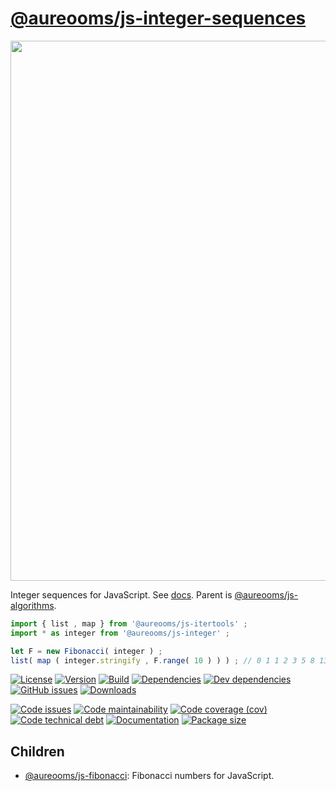 [@aureooms/js-integer-sequences](https://make-github-pseudonymous-again.github.io/js-integer-sequences)
==

<img src="http://www.polprimos.com/imagenespub/poldiv13.jpg" width="864">

Integer sequences for JavaScript.
See [docs](https://make-github-pseudonymous-again.github.io/js-integer-sequences/index.html).
Parent is [@aureooms/js-algorithms](https://github.com/aureooms/js-algorithms).

```js
import { list , map } from '@aureooms/js-itertools' ;
import * as integer from '@aureooms/js-integer' ;

let F = new Fibonacci( integer ) ;
list( map ( integer.stringify , F.range( 10 ) ) ) ; // 0 1 1 2 3 5 8 13 21 34
```

[![License](https://img.shields.io/github/license/aureooms/js-integer-sequences.svg)](https://raw.githubusercontent.com/aureooms/js-integer-sequences/main/LICENSE)
[![Version](https://img.shields.io/npm/v/@aureooms/js-integer-sequences.svg)](https://www.npmjs.org/package/@aureooms/js-integer-sequences)
[![Build](https://img.shields.io/travis/aureooms/js-integer-sequences/main.svg)](https://travis-ci.org/aureooms/js-integer-sequences/branches)
[![Dependencies](https://img.shields.io/david/aureooms/js-integer-sequences.svg)](https://david-dm.org/aureooms/js-integer-sequences)
[![Dev dependencies](https://img.shields.io/david/dev/aureooms/js-integer-sequences.svg)](https://david-dm.org/aureooms/js-integer-sequences?type=dev)
[![GitHub issues](https://img.shields.io/github/issues/aureooms/js-integer-sequences.svg)](https://github.com/aureooms/js-integer-sequences/issues)
[![Downloads](https://img.shields.io/npm/dm/@aureooms/js-integer-sequences.svg)](https://www.npmjs.org/package/@aureooms/js-integer-sequences)

[![Code issues](https://img.shields.io/codeclimate/issues/aureooms/js-integer-sequences.svg)](https://codeclimate.com/github/aureooms/js-integer-sequences/issues)
[![Code maintainability](https://img.shields.io/codeclimate/maintainability/aureooms/js-integer-sequences.svg)](https://codeclimate.com/github/aureooms/js-integer-sequences/trends/churn)
[![Code coverage (cov)](https://img.shields.io/codecov/c/gh/aureooms/js-integer-sequences/main.svg)](https://codecov.io/gh/aureooms/js-integer-sequences)
[![Code technical debt](https://img.shields.io/codeclimate/tech-debt/aureooms/js-integer-sequences.svg)](https://codeclimate.com/github/aureooms/js-integer-sequences/trends/technical_debt)
[![Documentation](https://make-github-pseudonymous-again.github.io/js-integer-sequences/badge.svg)](https://make-github-pseudonymous-again.github.io/js-integer-sequences/source.html)
[![Package size](https://img.shields.io/bundlephobia/minzip/@aureooms/js-integer-sequences)](https://bundlephobia.com/result?p=@aureooms/js-integer-sequences)

## Children

  - [@aureooms/js-fibonacci](https://github.com/aureooms/js-fibonacci): Fibonacci numbers for JavaScript.

